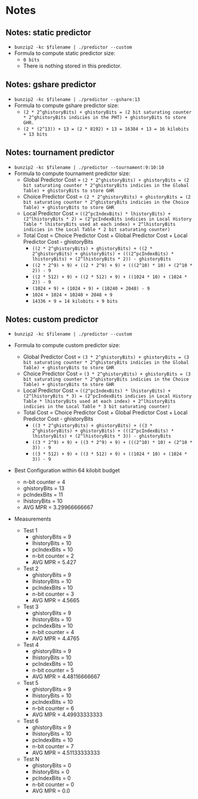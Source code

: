 # Notes

## Notes: static predictor

* `bunzip2 -kc $filename | ./predictor --custom`
* Formula to compute static predictor size:
  * `0 bits`
  * There is nothing stored in this predictor.

## Notes: gshare predictor

* `bunzip2 -kc $filename | ./predictor --gshare:13`
* Formula to compute gshare predictor size:
  * `(2 * 2^ghistoryBits) + ghistoryBits = (2 bit saturating counter * 2^ghistoryBits indicies in the PHT) + ghistoryBits to store GHR.`
  * `(2 * (2^13)) + 13 = (2 * 8192) + 13 = 16384 + 13 = 16 kilobits + 13 bits`

## Notes: tournament predictor

* `bunzip2 -kc $filename | ./predictor --tournament:9:10:10`
* Formula to compute tournament predictor size:
  * Global Predictor Cost = `(2 * 2^ghistoryBits) + ghistoryBits = (2 bit saturating counter * 2^ghistoryBits indicies in the Global Table) + ghistoryBits to store GHR`
  * Choice Predictor Cost = `(2 * 2^ghistoryBits) + ghistoryBits = (2 bit saturating counter * 2^ghistoryBits indicies in the Choice Table) + ghistoryBits to store GHR`
  * Local Predictor Cost = `((2^pcIndexBits) * lhistoryBits) + (2^lhistoryBits * 2) = (2^pcIndexBits indicies in Local History Table * lhistoryBits used at each index) + 2^lhistoryBits indicies in the Local Table * 2 bit saturating counter)`
  * Total Cost = Choice Predictor Cost + Global Predictor Cost + Local Predictor Cost - ghistoryBits
    * `((2 * 2^ghistoryBits) + ghistoryBits) + ((2 * 2^ghistoryBits) + ghistoryBits) + (((2^pcIndexBits) * lhistoryBits) + (2^lhistoryBits * 2)) - ghistoryBits`
    * `((2 * 2^9) + 9) + ((2 * 2^9) + 9) + (((2^10) * 10) + (2^10 * 2)) - 9`
    * `((2 * 512) + 9) + ((2 * 512) + 9) + ((1024 * 10) + (1024 * 2)) - 9`
    * `(1024 + 9) + (1024 + 9) + (10240 + 2048) - 9`
    * `1024 + 1024 + 10240 + 2048 + 9`
    * `14336 + 9 = 14 kilobits + 9 bits`

## Notes: custom predictor

* `bunzip2 -kc $filename | ./predictor --custom`
* Formula to compute custom predictor size:
  * Global Predictor Cost = `(3 * 2^ghistoryBits) + ghistoryBits = (3 bit saturating counter * 2^ghistoryBits indicies in the Global Table) + ghistoryBits to store GHR`
  * Choice Predictor Cost = `(3 * 2^ghistoryBits) + ghistoryBits = (3 bit saturating counter * 2^ghistoryBits indicies in the Choice Table) + ghistoryBits to store GHR`
  * Local Predictor Cost = `((2^pcIndexBits) * lhistoryBits) + (2^lhistoryBits * 3) = (2^pcIndexBits indicies in Local History Table * lhistoryBits used at each index) + 2^lhistoryBits indicies in the Local Table * 3 bit saturating counter)`
  * Total Cost = Choice Predictor Cost + Global Predictor Cost + Local Predictor Cost - ghistoryBits
    * `((3 * 2^ghistoryBits) + ghistoryBits) + ((3 * 2^ghistoryBits) + ghistoryBits) + (((2^pcIndexBits) * lhistoryBits) + (2^lhistoryBits * 3)) - ghistoryBits`
    * `((3 * 2^9) + 9) + ((3 * 2^9) + 9) + (((2^10) * 10) + (2^10 * 3)) - 9`
    * `((3 * 512) + 9) + ((3 * 512) + 9) + ((1024 * 10) + (1024 * 3)) - 9`

* Best Configuration within 64 kilobit budget
  * n-bit counter = 4
  * ghistoryBits = 13
  * pcIndexBits = 11
  * lhistoryBits = 10
  * AVG MPR = 3.29966666667
* Measurements
  * Test 1
    * ghistoryBits = 9
    * lhistoryBits = 10
    * pcIndexBits = 10
    * n-bit counter = 2
    * AVG MPR = 5.427
  * Test 2
    * ghistoryBits = 9
    * lhistoryBits = 10
    * pcIndexBits = 10
    * n-bit counter = 3
    * AVG MPR = 4.5665
  * Test 3
    * ghistoryBits = 9
    * lhistoryBits = 10
    * pcIndexBits = 10
    * n-bit counter = 4
    * AVG MPR = 4.4765
  * Test 4
    * ghistoryBits = 9
    * lhistoryBits = 10
    * pcIndexBits = 10
    * n-bit counter = 5
    * AVG MPR = 4.48116666667
  * Test 5
    * ghistoryBits = 9
    * lhistoryBits = 10
    * pcIndexBits = 10
    * n-bit counter = 6
    * AVG MPR = 4.49933333333
  * Test 6
    * ghistoryBits = 9
    * lhistoryBits = 10
    * pcIndexBits = 10
    * n-bit counter = 7
    * AVG MPR = 4.51133333333
  * Test N
    * ghistoryBits = 0
    * lhistoryBits = 0
    * pcIndexBits = 0
    * n-bit counter = 0
    * AVG MPR = 0.0
